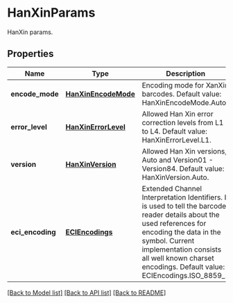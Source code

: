 # HanXinParams

HanXin params.

## Properties

Name | Type | Description | Notes
---- | ---- | ----------- | -----
**encode_mode** | [**HanXinEncodeMode**](HanXinEncodeMode.md) | Encoding mode for XanXin barcodes. Default value: HanXinEncodeMode.Auto. | [optional] 
**error_level** | [**HanXinErrorLevel**](HanXinErrorLevel.md) | Allowed Han Xin error correction levels from L1 to L4. Default value: HanXinErrorLevel.L1. | [optional] 
**version** | [**HanXinVersion**](HanXinVersion.md) | Allowed Han Xin versions, Auto and Version01 - Version84. Default value: HanXinVersion.Auto. | [optional] 
**eci_encoding** | [**ECIEncodings**](ECIEncodings.md) | Extended Channel Interpretation Identifiers. It is used to tell the barcode reader details about the used references for encoding the data in the symbol. Current implementation consists all well known charset encodings. Default value: ECIEncodings.ISO_8859_1 | [optional] 

[[Back to Model list]](../README.md#documentation-for-models) [[Back to API list]](../README.md#documentation-for-api-endpoints) [[Back to README]](../README.md)
